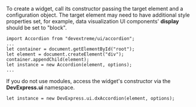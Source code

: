 To create a widget, call its constructor passing the target element and a configuration object. The target element may need to have additional style properties set, for example, data visualization UI components' **display** should be set to "block".

    import Accordion from "devextreme/ui/accordion";
    ...
    let container = document.getElementById("root");
    let element = document.createElement("div");
    container.appendChild(element);
    let instance = new Accordion(element, options);
    ...

If you do not use modules, access the widget's constructor via the **DevExpress.ui** namespace.

    let instance = new DevExpress.ui.dxAccordion(element, options);
